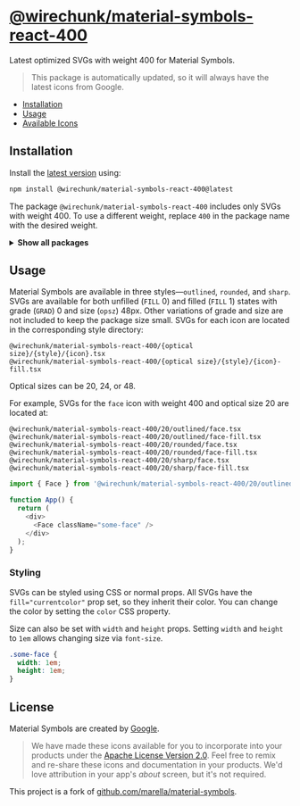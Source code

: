 # [@wirechunk/material-symbols-react-400](https://github.com/wirechunk/material-symbols-react/tree/main/svg/400)

Latest optimized SVGs with weight 400 for Material Symbols.

> This package is automatically updated, so it will always have the latest icons from Google.

- [Installation](#installation)
- [Usage](#usage)
- [Available Icons](#available-icons)

## Installation

Install the [latest version][releases] using:

```sh
npm install @wirechunk/material-symbols-react-400@latest
```

The package `@wirechunk/material-symbols-react-400` includes only SVGs with weight 400. To use a different weight, replace `400` in the package name with the desired weight.

<details>
<summary><strong>Show all packages</strong></summary><br>

| Package                                                                                | Weight |
| :------------------------------------------------------------------------------------- | :----- |
| [`@wirechunk/material-symbols-react-200`](https://www.npmjs.com/package/@wirechunk/material-symbols-react-200) | 200    |
| [`@wirechunk/material-symbols-react-300`](https://www.npmjs.com/package/@wirechunk/material-symbols-react-300) | 300    |
| [`@wirechunk/material-symbols-react-400`](https://www.npmjs.com/package/@wirechunk/material-symbols-react-400) | 400    |
| [`@wirechunk/material-symbols-react-500`](https://www.npmjs.com/package/@wirechunk/material-symbols-react-500) | 500    |
| [`@wirechunk/material-symbols-react-600`](https://www.npmjs.com/package/@wirechunk/material-symbols-react-600) | 600    |

</details>

## Usage

Material Symbols are available in three styles&mdash;`outlined`, `rounded`, and `sharp`. SVGs are available for both unfilled (`FILL` 0) and filled (`FILL` 1) states with grade (`GRAD`) 0 and size (`opsz`) 48px. Other variations of grade and size are not included to keep the package size small. SVGs for each icon are located in the corresponding style directory:

```
@wirechunk/material-symbols-react-400/{optical size}/{style}/{icon}.tsx
@wirechunk/material-symbols-react-400/{optical size}/{style}/{icon}-fill.tsx
```

Optical sizes can be 20, 24, or 48.

For example, SVGs for the `face` icon with weight 400 and optical size 20 are located at:

```
@wirechunk/material-symbols-react-400/20/outlined/face.tsx
@wirechunk/material-symbols-react-400/20/outlined/face-fill.tsx
@wirechunk/material-symbols-react-400/20/rounded/face.tsx
@wirechunk/material-symbols-react-400/20/rounded/face-fill.tsx
@wirechunk/material-symbols-react-400/20/sharp/face.tsx
@wirechunk/material-symbols-react-400/20/sharp/face-fill.tsx
```

```js
import { Face } from '@wirechunk/material-symbols-react-400/20/outlined/face';

function App() {
  return (
    <div>
      <Face className="some-face" />
    </div>
  );
}
```

### Styling

SVGs can be styled using CSS or normal props. All SVGs have the `fill="currentcolor"` prop set, so they inherit their color. You can change the color by setting the `color` CSS property.

Size can also be set with `width` and `height` props. Setting `width` and `height` to `1em` allows changing size via `font-size`.

```css
.some-face {
  width: 1em;
  height: 1em;
}
```

## License

Material Symbols are created by [Google](https://github.com/google/material-design-icons#license).

> We have made these icons available for you to incorporate into your products under the [Apache License Version 2.0][license]. Feel free to remix and re-share these icons and documentation in your products.
We'd love attribution in your app's *about* screen, but it's not required.

This project is a fork of [github.com/marella/material-symbols](https://github.com/marella/material-symbols).

[releases]: https://github.com/wirechunk/material-symbols-react/tags
[license]: https://github.com/wirechunk/material-symbols-react/blob/main/svg/400/LICENSE
